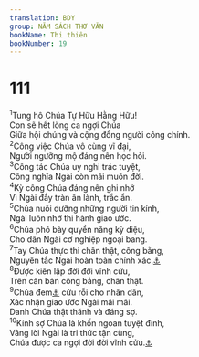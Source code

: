 ```yaml
---
translation: BDY
group: NĂM SÁCH THƠ VĂN
bookName: Thi thiên 
bookNumber: 19
---
```


<div class="title"><h1>111</h1></div>
<span class="verse thi_111_1"><sup>1</sup>Tung hô Chúa Tự Hữu Hằng Hữu!<br/>Con sẽ hết lòng ca ngợi Chúa<br/>Giữa hội chúng và cộng đồng người công chính.<br/></span>
<span class="verse thi_111_2"><sup>2</sup>Công việc Chúa vô cùng vĩ đại,<br/>Người ngưỡng mộ đáng nên học hỏi.<br/></span>
<span class="verse thi_111_3"><sup>3</sup>Công tác Chúa uy nghi trác tuyệt,<br/>Công nghĩa Ngài còn mãi muôn đời.<br/></span>
<span class="verse thi_111_4"><sup>4</sup>Kỳ công Chúa đáng nên ghi nhớ<br/>Vì Ngài đầy tràn ân lành, trắc ẩn.<br/></span>
<span class="verse thi_111_5"><sup>5</sup>Chúa nuôi dưỡng những người tin kính,<br/>Ngài luôn nhớ thi hành giao ước.<br/></span>
<span class="verse thi_111_6"><sup>6</sup>Chúa phô bày quyền năng kỳ diệu,<br/>Cho dân Ngài cơ nghiệp ngoại bang.<br/></span>
<span class="verse thi_111_7"><sup>7</sup>Tay Chúa thực thi chân thật, công bằng,<br/>Nguyên tắc Ngài hoàn toàn chính xác.<a href="#" data-toggle="tooltip" data-placement="bottom" title="Ctd đáng tin cậy">⚓</a><br/></span>
<span class="verse thi_111_8"><sup>8</sup>Được kiên lập đời đời vĩnh cửu,<br/>Trên căn bản công bằng, chân thật.<br/></span>
<span class="verse thi_111_9"><sup>9</sup>Chúa đem<a href="#" data-toggle="tooltip" data-placement="bottom" title="Nt sai đến">⚓</a> cứu rỗi cho nhân dân,<br/>Xác nhận giao ước Ngài mãi mãi.<br/>Danh Chúa thật thánh và đáng sợ.<br/></span>
<span class="verse thi_111_10"><sup>10</sup>Kính sợ Chúa là khốn ngoan tuyệt đỉnh,<br/>Vâng lời Ngài là tri thức tận cùng,<br/>Chúa được ca ngợi đời đời vĩnh cửu.<a href="#" data-toggle="tooltip" data-placement="bottom" title="Ctd sự ca ngợi còn đời đời">⚓</a></span>
